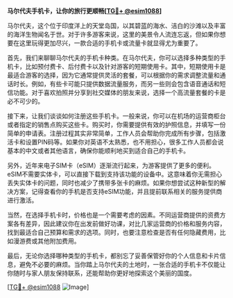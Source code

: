 **马尔代夫手机卡，让你的旅行更顺畅[[TG💪+ @esim1088](https://t.me/s/esim1088)]**

马尔代夫，这个位于印度洋上的天堂岛国，以其碧蓝的海水、洁白的沙滩以及丰富的海洋生物闻名于世。对于许多游客来说，这里的美景令人流连忘返，但如果你想要在这里玩得更加尽兴，一款合适的手机卡或流量卡就显得尤为重要了。

首先，我们来聊聊马尔代夫的手机卡种类。在马尔代夫，你可以选择多种类型的手机卡，比如预付费卡、后付费卡以及针对游客的短期使用卡。其中，短期使用卡是最适合游客的选择，因为它通常提供灵活的套餐，可以根据你的需求调整流量和通话时长。例如，有些卡可能只提供数据流量服务，而另一些则会包含语音通话和短信功能。对于喜欢拍照并分享到社交媒体的朋友来说，选择一个高流量套餐的卡是必不可少的。

接下来，让我们谈谈如何注册这些手机卡。一般来说，你可以在机场的运营商柜台或者指定的销售点购买这些卡。购买时，你需要提供有效的护照信息，并填写一份简单的申请表。注册过程其实非常简单，工作人员会帮助你完成所有步骤，包括激活卡和设置PIN码等。如果你对英语不太熟悉，也不用担心，很多工作人员都会说基本的中文或者其他语言，确保你能顺利地买到适合自己的手机卡。

另外，近年来电子SIM卡（eSIM）逐渐流行起来，为游客提供了更多的便利。eSIM不需要实体卡，可以直接下载到支持该功能的设备中。这意味着你无需担心丢失实体卡的问题，同时也减少了携带多张卡的麻烦。如果你想尝试这种新型的解决方案，记得查看你的手机是否支持eSIM功能，并且提前联系相关的服务提供商进行激活。

当然，在选择手机卡时，价格也是一个需要考虑的因素。不同运营商提供的资费方案各有差异，因此建议你在出发前做好功课，对比几家运营商的价格和服务内容，找到最适合自己预算和需求的选项。同时，也要注意检查是否有任何隐藏费用，比如漫游费或其他附加费用。

最后，无论你选择哪种类型的手机卡，都别忘了妥善保管好你的个人信息和卡片信息，避免不必要的麻烦。当你踏上马尔代夫的土地时，一张合适的手机卡不仅能让你随时与家人朋友保持联系，还能帮助你更好地探索这个美丽的国度。

[[TG💪+ @esim1088](https://t.me/s/esim1088) ![Image](https://i.postimg.cc/4NQfJmqS/Snipaste-2025-05-13-00-14-12.png)]
